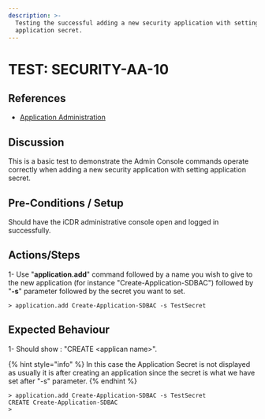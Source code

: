```yaml
---
description: >-
  Testing the successful adding a new security application with setting
  application secret.
---
```


# TEST: SECURITY-AA-10

## References

* [Application Administration](./)

## Discussion

This is a basic test to demonstrate the Admin Console commands operate correctly when adding a new security application with setting application secret.

## Pre-Conditions / Setup

Should have the iCDR administrative console open and logged in successfully.

## Actions/Steps

1- Use "**application.add**" command followed by a name you wish to give to the new application (for instance "Create-Application-SDBAC") followed by  "**-s**" parameter followed by the secret you want to set.

```
> application.add Create-Application-SDBAC -s TestSecret
```

## Expected Behaviour

1- Should show : "CREATE \<applican name>".

{% hint style="info" %}
In this case the Application Secret is not displayed as usually it is after creating an application since the secret is what we have set after "-s" parameter.
{% endhint %}

```
> application.add Create-Application-SDBAC -s TestSecret
CREATE Create-Application-SDBAC
>
```
